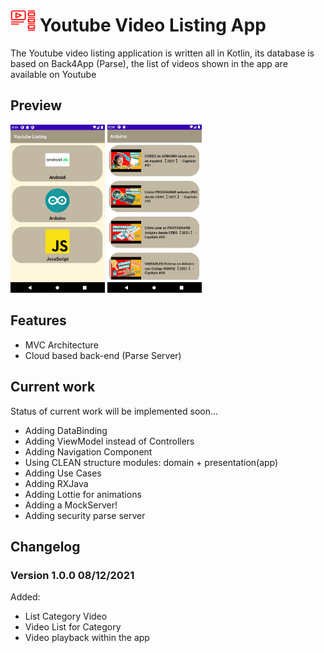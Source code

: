 # <img src="./imgs/video_list.png" alt="icon list" width="40" height="35"> Youtube Video Listing App

The Youtube video listing application is written all in Kotlin, its database is based on Back4App 
(Parse), the list of videos shown in the app are available on Youtube

## Preview

<img src="./imgs/main.PNG" alt="Category List" width="30%">
<img src="./imgs/youtube_video_list.PNG" alt="Video List Of Category" width="30%">

## Features

- MVC Architecture
- Cloud based back-end (Parse Server)

## Current work

Status of current work will be implemented soon...

- Adding DataBinding
- Adding ViewModel instead of Controllers
- Adding Navigation Component
- Using CLEAN structure modules: domain + presentation(app)
- Adding Use Cases
- Adding RXJava
- Adding Lottie for animations
- Adding a MockServer!
- Adding security parse server

## Changelog

### Version 1.0.0 08/12/2021

Added:

- List Category Video
- Video List for Category
- Video playback within the app